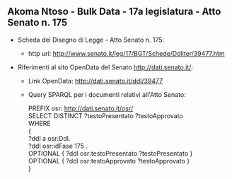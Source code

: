 ## Akoma Ntoso - Bulk Data - 17a legislatura - Atto Senato n. 175 ##

* Scheda del Disegno di Legge - Atto Senato n. 175:
	* http url: http://www.senato.it/leg/17/BGT/Schede/Ddliter/39477.htm

* Riferimenti al sito OpenData del Senato http://dati.senato.it/:
	* Link OpenData: http://dati.senato.it/ddl/39477
	* Query SPARQL per i documenti relativi all'Atto Senato:

        PREFIX osr: <http://dati.senato.it/osr/>  
		SELECT DISTINCT ?testoPresentato ?testoApprovato  
		WHERE  
		{  
		    ?ddl a osr:Ddl.  
		    ?ddl osr:idFase 175 .  
		    OPTIONAL { ?ddl osr:testoPresentato ?testoPresentato }  
		    OPTIONAL { ?ddl osr:testoApprovato ?testoApprovato }  
		}
		
